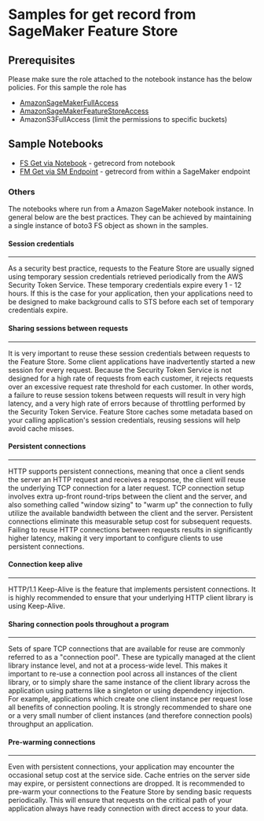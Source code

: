 # Samples for get record from SageMaker Feature Store

## Prerequisites

Please make sure the role attached to the notebook instance has the below policies. For this sample the role has

- [AmazonSageMakerFullAccess](https://github.com/awsdocs/amazon-sagemaker-developer-guide/blob/master/doc_source/sagemaker-roles.md)
- [AmazonSageMakerFeatureStoreAccess](https://docs.aws.amazon.com/sagemaker/latest/dg/feature-store-adding-policies.html)
- AmazonS3FullAccess (limit the permissions to specific buckets)


## Sample Notebooks

- [FS Get via Notebook](get_record.ipynb) -  getrecord from notebook
- [FM Get via SM Endpoint](sm_endpoint_get_record) - getrecord from within a SageMaker endpoint


### Others
The notebooks where run from a Amazon SageMaker notebook instance. In general below are the best practices. They can be achieved by maintaining a single instance of boto3 FS object as shown in the samples. 

#### Session credentials
---
As a security best practice, requests to the Feature Store are usually signed using temporary session credentials retrieved periodically from the AWS Security Token Service. These temporary credentials expire every 1 - 12 hours. If this is the case for your application, then your applications need to be designed to make background calls to STS before each set of temporary credentials expire.
 
#### Sharing sessions between requests
---
It is very important to reuse these session credentials between requests to the Feature Store. Some client applications have inadvertently started a new session for every request. Because the Security Token Service is not designed for a high rate of requests from each customer, it rejects requests over an excessive request rate threshold for each customer. In other words, a failure to reuse session tokens between requests will result in very high latency, and a very high rate of errors because of throttling performed by the Security Token Service. Feature Store caches some metadata based on your calling application's session credentials, reusing sessions will help avoid cache misses.
 
#### Persistent connections
---
HTTP supports persistent connections, meaning that once a client sends the server an HTTP request and receives a response, the client will reuse the underlying TCP connection for a later request. TCP connection setup involves extra up-front round-trips between the client and the server, and also something called "window sizing" to "warm up" the connection to fully utilize the available bandwidth between the client and the server. Persistent connections eliminate this measurable setup cost for subsequent requests. Failing to reuse HTTP connections between requests results in significantly higher latency, making it very important to configure clients to use persistent connections.
 
#### Connection keep alive
---
HTTP/1.1 Keep-Alive is the feature that implements persistent connections. It is highly recommended to ensure that your underlying HTTP client library is using Keep-Alive.
 
#### Sharing connection pools throughout a program
---
Sets of spare TCP connections that are available for reuse are commonly referred to as a "connection pool". These are typically managed at the client library instance level, and not at a process-wide level. This makes it important to re-use a connection pool across all instances of the client library, or to simply share the same instance of the client library across the application using patterns like a singleton or using dependency injection. For example, applications which create one client instance per request lose all benefits of connection pooling. It is strongly recommended to share one or a very small number of client instances (and therefore connection pools) throughput an application.
 
#### Pre-warming connections
---
Even with persistent connections, your application may encounter the occasional setup cost at the service side. Cache entries on the server side may expire, or persistent connections are dropped. It is recommended to pre-warm your connections to the Feature Store by sending basic requests periodically. This will ensure that requests on the critical path of your application always have ready connection with direct access to your data.
